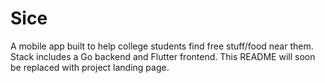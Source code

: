# Sice

A mobile app built to help college students find free stuff/food near them. Stack includes a Go backend and Flutter frontend. This README
will soon be replaced with project landing page.
